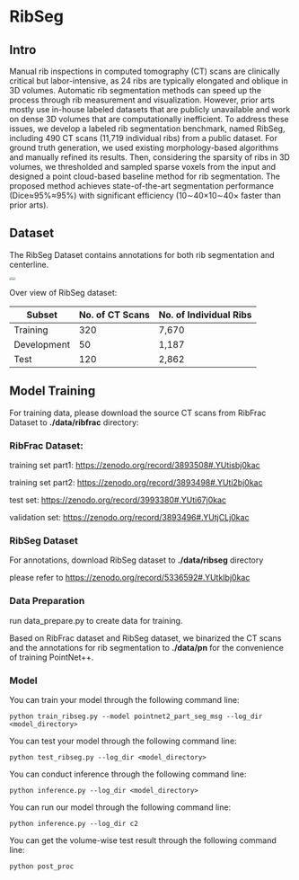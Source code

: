 # RibSeg

## Intro

Manual rib inspections in computed tomography (CT) scans are clinically critical but labor-intensive, as 24 ribs are typically elongated and oblique in 3D volumes. Automatic rib segmentation methods can speed up the process through rib measurement and visualization. However, prior arts mostly use in-house labeled datasets that are publicly unavailable and work on dense 3D volumes that are computationally inefficient. To address these issues, we develop a labeled rib segmentation benchmark, named RibSeg, including 490 CT scans (11,719 individual ribs) from a public dataset. For ground truth generation, we used existing morphology-based algorithms and manually refined its results. Then, considering the sparsity of ribs in 3D volumes, we thresholded and sampled sparse voxels from the input and designed a point cloud-based baseline method for rib segmentation. The proposed method achieves state-of-the-art segmentation performance (Dice≈95%≈95%) with significant efficiency (10∼40×10∼40× faster than prior arts). 

## Dataset

The RibSeg Dataset contains annotations for both rib segmentation and centerline.

<img src="D:\MICCAI\RibSeg\readme_pic\10_s.png" style="zoom:33%;" /><img src="D:\MICCAI\RibSeg\readme_pic\10_c.png" style="zoom:33%;" />

Over view of RibSeg dataset:

| Subset      | No. of CT Scans | No. of Individual Ribs |
| ----------- | --------------- | ---------------------- |
| Training    | 320             | 7,670                  |
| Development | 50              | 1,187                  |
| Test        | 120             | 2,862                  |



## Model Training

For training data, please download the source CT scans from RibFrac Dataset to **./data/ribfrac** directory:

### RibFrac Dataset:

training set part1: https://zenodo.org/record/3893508#.YUtisbj0kac 

training set part2: https://zenodo.org/record/3893498#.YUti2bj0kac

test set: https://zenodo.org/record/3993380#.YUti67j0kac

validation set: https://zenodo.org/record/3893496#.YUtjCLj0kac

### RibSeg Dataset

For annotations, download RibSeg dataset to **./data/ribseg** directory

please refer to https://zenodo.org/record/5336592#.YUtkIbj0kac

### Data Preparation

run data_prepare.py to create data for training.

Based on RibFrac dataset and RibSeg dataset, we binarized the CT scans and the annotations for rib segmentation to **./data/pn** for the convenience of training PointNet++. 

### Model 

You can train your model through the following command line:

```
python train_ribseg.py --model pointnet2_part_seg_msg --log_dir <model_directory>
```

You can test your model through the following command line:

```
python test_ribseg.py --log_dir <model_directory>
```

You can conduct inference through the following command line:

```
python inference.py --log_dir <model_directory>
```

You can run our model through the following command line:

```
python inference.py --log_dir c2
```

You can get the volume-wise test result through the following command line:

```
python post_proc
```

